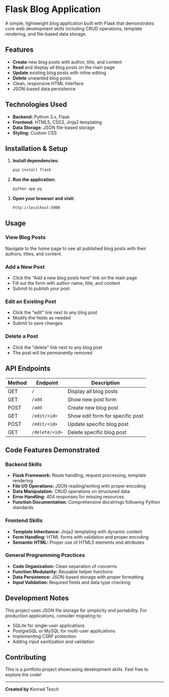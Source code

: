 # Flask Blog Application

A simple, lightweight blog application built with Flask that demonstrates core web development skills including CRUD operations, template rendering, and file-based data storage.

## Features

- **Create** new blog posts with author, title, and content
- **Read** and display all blog posts on the main page
- **Update** existing blog posts with inline editing
- **Delete** unwanted blog posts
- Clean, responsive HTML interface
- JSON-based data persistence

## Technologies Used

- **Backend:** Python 3.x, Flask
- **Frontend:** HTML5, CSS3, Jinja2 templating
- **Data Storage:** JSON file-based storage
- **Styling:** Custom CSS

## Installation & Setup

1. **Install dependencies:**
   ```bash
   pip install flask
   ```

2. **Run the application:**
   ```bash
   python app.py
   ```

3. **Open your browser and visit:**
   ```
   http://localhost:5000
   ```

## Usage

### View Blog Posts
Navigate to the home page to see all published blog posts with their authors, titles, and content.

### Add a New Post
- Click the "Add a new blog posts here" link on the main page
- Fill out the form with author name, title, and content
- Submit to publish your post

### Edit an Existing Post
- Click the "edit" link next to any blog post
- Modify the fields as needed
- Submit to save changes

### Delete a Post
- Click the "delete" link next to any blog post
- The post will be permanently removed

## API Endpoints

| Method | Endpoint | Description |
|--------|----------|-------------|
| GET | `/` | Display all blog posts |
| GET | `/add` | Show new post form |
| POST | `/add` | Create new blog post |
| GET | `/edit/<id>` | Show edit form for specific post |
| POST | `/edit/<id>` | Update specific blog post |
| GET | `/delete/<id>` | Delete specific blog post |

## Code Features Demonstrated

### Backend Skills
- **Flask Framework:** Route handling, request processing, template rendering
- **File I/O Operations:** JSON reading/writing with proper encoding
- **Data Manipulation:** CRUD operations on structured data
- **Error Handling:** 404 responses for missing resources
- **Function Documentation:** Comprehensive docstrings following Python standards

### Frontend Skills
- **Template Inheritance:** Jinja2 templating with dynamic content
- **Form Handling:** HTML forms with validation and proper encoding
- **Semantic HTML:** Proper use of HTML5 elements and attributes

### General Programming Practices
- **Code Organization:** Clean separation of concerns
- **Function Modularity:** Reusable helper functions
- **Data Persistence:** JSON-based storage with proper formatting
- **Input Validation:** Required fields and data type checking

## Development Notes

This project uses JSON file storage for simplicity and portability. For production applications, consider migrating to:
- SQLite for single-user applications
- PostgreSQL or MySQL for multi-user applications
- Implementing CSRF protection
- Adding input sanitization and validation

## Contributing

This is a portfolio project showcasing development skills. Feel free to explore the code!

---

**Created by** Konrad Tesch